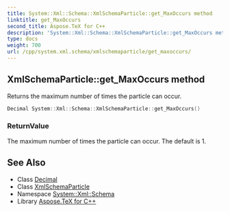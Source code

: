 ```yaml
---
title: System::Xml::Schema::XmlSchemaParticle::get_MaxOccurs method
linktitle: get_MaxOccurs
second_title: Aspose.TeX for C++
description: 'System::Xml::Schema::XmlSchemaParticle::get_MaxOccurs method. Returns the maximum number of times the particle can occur in C++.'
type: docs
weight: 700
url: /cpp/system.xml.schema/xmlschemaparticle/get_maxoccurs/
---
```

## XmlSchemaParticle::get_MaxOccurs method


Returns the maximum number of times the particle can occur.

```cpp
Decimal System::Xml::Schema::XmlSchemaParticle::get_MaxOccurs()
```


### ReturnValue

The maximum number of times the particle can occur. The default is 1.

## See Also

* Class [Decimal](../../../system/decimal/)
* Class [XmlSchemaParticle](../)
* Namespace [System::Xml::Schema](../../)
* Library [Aspose.TeX for C++](../../../)
